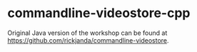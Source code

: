 # commandline-videostore-cpp

Original Java version of the workshop can be found at https://github.com/rickjanda/commandline-videostore.


